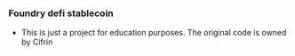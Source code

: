 ### Foundry defi stablecoin

- This is just a project for education purposes. The original code is owned by Cifrin
